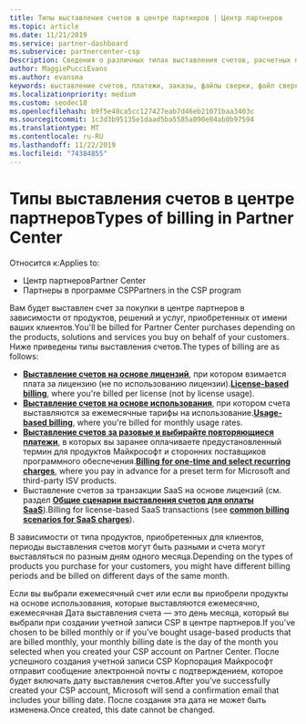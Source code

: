 ```yaml
---
title: Типы выставления счетов в центре партнеров | Центр партнеров
ms.topic: article
ms.date: 11/21/2019
ms.service: partner-dashboard
ms.subservice: partnercenter-csp
Description: Сведения о различных типах выставления счетов, расчетных периодах и датах выставления счетов, которые могут отображаться в центре партнеров.
author: MaggiePucciEvans
ms.author: evansma
keywords: выставление счетов, платежи, заказы, файлы сверки, файл сверки
ms.localizationpriority: medium
ms.custom: seodec18
ms.openlocfilehash: b9f5e48ca5cc127427eab7d46eb21071baa3403c
ms.sourcegitcommit: 1c3d3b95135e1daad5ba5585a090e84ab0b97594
ms.translationtype: MT
ms.contentlocale: ru-RU
ms.lasthandoff: 11/22/2019
ms.locfileid: "74384855"
---
```

# <a name="types-of-billing-in-partner-center"></a><span data-ttu-id="b082f-104">Типы выставления счетов в центре партнеров</span><span class="sxs-lookup"><span data-stu-id="b082f-104">Types of billing in Partner Center</span></span>

<span data-ttu-id="b082f-105">Относится к:</span><span class="sxs-lookup"><span data-stu-id="b082f-105">Applies to:</span></span>

- <span data-ttu-id="b082f-106">Центр партнеров</span><span class="sxs-lookup"><span data-stu-id="b082f-106">Partner Center</span></span>
- <span data-ttu-id="b082f-107">Партнеры в программе CSP</span><span class="sxs-lookup"><span data-stu-id="b082f-107">Partners in the CSP program</span></span>

<span data-ttu-id="b082f-108">Вам будет выставлен счет за покупки в центре партнеров в зависимости от продуктов, решений и услуг, приобретенных от имени ваших клиентов.</span><span class="sxs-lookup"><span data-stu-id="b082f-108">You'll be billed for Partner Center purchases depending on the products, solutions and services you buy on behalf of your customers.</span></span> <span data-ttu-id="b082f-109">Ниже приведены типы выставления счетов.</span><span class="sxs-lookup"><span data-stu-id="b082f-109">The types of billing are as follows:</span></span>

- <span data-ttu-id="b082f-110">[**Выставление счетов на основе лицензий**](license-based-billing.md), при котором взимается плата за лицензию (не по использованию лицензии).</span><span class="sxs-lookup"><span data-stu-id="b082f-110">[**License-based billing**](license-based-billing.md), where you're billed per license (not by license usage).</span></span>
- <span data-ttu-id="b082f-111">[**Выставление счетов на основе использования**](usage-based-billing.md), при котором счета выставляются за ежемесячные тарифы на использование.</span><span class="sxs-lookup"><span data-stu-id="b082f-111">[**Usage-based billing**](usage-based-billing.md), where you're billed for monthly usage rates.</span></span>
- <span data-ttu-id="b082f-112">[**Выставление счетов за разовые и выбирайте повторяющиеся платежи**](one-time-and-recurring-billing.md), в которых вы заранее оплачиваете предустановленный термин для продуктов Майкрософт и сторонних поставщиков программного обеспечения.</span><span class="sxs-lookup"><span data-stu-id="b082f-112">[**Billing for one-time and select recurring charges**](one-time-and-recurring-billing.md), where you pay in advance for a preset term for Microsoft and third-party ISV products.</span></span>
- <span data-ttu-id="b082f-113">Выставление счетов за транзакции SaaS на основе лицензий (см. раздел [**Общие сценарии выставления счетов для оплаты SaaS**](common-billing-scenarios-saas.md)).</span><span class="sxs-lookup"><span data-stu-id="b082f-113">Billing for license-based SaaS transactions (see [**common billing scenarios for SaaS charges**](common-billing-scenarios-saas.md)).</span></span>

<span data-ttu-id="b082f-114">В зависимости от типа продуктов, приобретенных для клиентов, периоды выставления счетов могут быть разными и счета могут выставляться по разным дням одного месяца.</span><span class="sxs-lookup"><span data-stu-id="b082f-114">Depending on the types of products you purchase for your customers, you might have different billing periods and be billed on different days of the same month.</span></span>

<span data-ttu-id="b082f-115">Если вы выбрали ежемесячный счет или если вы приобрели продукты на основе использования, которые выставляются ежемесячно, ежемесячная Дата выставления счета — это день месяца, который вы выбрали при создании учетной записи CSP в центре партнеров.</span><span class="sxs-lookup"><span data-stu-id="b082f-115">If you’ve chosen to be billed monthly or if you’ve bought usage-based products that are billed monthly, your monthly billing date is the day of the month you selected when you created your CSP account on Partner Center.</span></span> <span data-ttu-id="b082f-116">После успешного создания учетной записи CSP Корпорация Майкрософт отправит сообщение электронной почты с подтверждением, которое будет включать дату выставления счетов.</span><span class="sxs-lookup"><span data-stu-id="b082f-116">After you’ve successfully created your CSP account, Microsoft will send a confirmation email that includes your billing date.</span></span> <span data-ttu-id="b082f-117">После создания эта дата не может быть изменена.</span><span class="sxs-lookup"><span data-stu-id="b082f-117">Once created, this date cannot be changed.</span></span>
